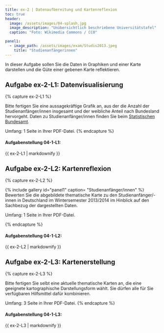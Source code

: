 ```yaml
---
title: ex-2 | Datenaufbereitung und Kartenreflexion
toc: true
header:
  image: /assets/images/04-splash.jpg
  image_description: "Unübersichtlich beschriebene Universitätstafel"
  caption: "Foto: Wikimedia Commons / CC0"

panel1:
  - image_path: /assets/images/exam/Studis2013.jpeg
    title: "Studienanfängerinnen"
---
```

<script type="text/javascript" async
	src="https://cdnjs.cloudflare.com/ajax/libs/mathjax/2.7.5/latest.js?config=TeX-MML-AM_CHTML">
</script>

<script type="text/x-mathjax-config">
   MathJax.Hub.Config({
     extensions: ["tex2jax.js"],
     jax: ["input/TeX", "output/HTML-CSS"],
     tex2jax: {
       inlineMath: [ ['$','$'], ["\\(","\\)"] ],
       displayMath: [ ['$$','$$'], ["\\[","\\]"] ],
       processEscapes: true
     },
     "HTML-CSS": { availableFonts: ["TeX"] }
   });
</script>

In dieser Aufgabe sollen Sie die Daten in Graphiken und einer Karte darstellen und die Güte einer gebenen Karte reflektieren.


## Aufgabe ex-2-L1: Datenvisualisierung

{% capture ex-2-L1 %}

Bitte fertigen Sie eine aussagekräftige Grafik an, aus der die Anzahl der Studienanfänger/innen insgesamt und der weibliche Anteil nach Bundesland hervorgeht. Daten zu Studienanfänger/innen finden Sie beim  [Statistischen Bundesamt](https://www-genesis.destatis.de/genesis/online?operation=previous&levelindex=2&levelid=1592926818401&levelid=1592926557205&step=1#abreadcrumb).

Umfang: 1 Seite in Ihrer PDF-Datei.
{% endcapture %}

<div class="notice--success">
  <h4 class="no_toc">Aufgabenstellung 04-1-L1:</h4>
  {{ ex-2-L1 | markdownify }}
</div>

## Aufgabe ex-2-L2: Kartenreflexion

{% capture ex-2-L2 %}

{% include gallery id="panel1"  caption= "Studienanfänger/innen" %}
Bewerten Sie die abgebildete thematische Karte zu den Studienanfänger/-innen in Deutschland im Wintersemester 2013/2014 im Hinblick auf den Sachbezug der dargestellten Daten.

Umfang: 1 Seite in Ihrer PDF-Datei.

{% endcapture %}

<div class="notice--success">
  <h4 class="no_toc">Aufgabenstellung 04-1-L2:</h4>
  {{ ex-2-L2 | markdownify }}
</div>


## Aufgabe ex-2-L3: Kartenerstellung

{% capture ex-2-L3 %}

Bitte fertigen Sie selbt eine aktuelle thematische Karten an, die eine geeignete kartographische Darstellungsform wählt. Sie dürfen alle für Sie verfügbaren Hilfsmittel dafür kombinieren.

Umfang: 3 Seite in Ihrer PDF-Datei.
{% endcapture %}

<div class="notice--success">
  <h4 class="no_toc">Aufgabenstellung 04-1-L3:</h4>
  {{ ex-2-L3 | markdownify }}
</div>
